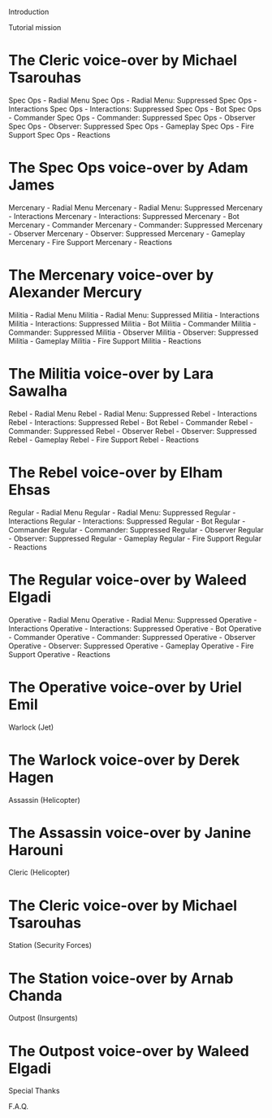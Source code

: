 Introduction

Tutorial mission
# The Cleric voice-over by Michael Tsarouhas

Spec Ops - Radial Menu
Spec Ops - Radial Menu: Suppressed
Spec Ops - Interactions
Spec Ops - Interactions: Suppressed
Spec Ops - Bot
Spec Ops - Commander
Spec Ops - Commander: Suppressed
Spec Ops - Observer
Spec Ops - Observer: Suppressed
Spec Ops - Gameplay
Spec Ops - Fire Support
Spec Ops - Reactions
# The Spec Ops voice-over by Adam James

Mercenary - Radial Menu
Mercenary - Radial Menu: Suppressed
Mercenary - Interactions
Mercenary - Interactions: Suppressed
Mercenary - Bot
Mercenary - Commander
Mercenary - Commander: Suppressed
Mercenary - Observer
Mercenary - Observer: Suppressed
Mercenary - Gameplay
Mercenary - Fire Support
Mercenary - Reactions
# The Mercenary voice-over by Alexander Mercury

Militia - Radial Menu
Militia - Radial Menu: Suppressed
Militia - Interactions
Militia - Interactions: Suppressed
Militia - Bot
Militia - Commander
Militia - Commander: Suppressed
Militia - Observer
Militia - Observer: Suppressed
Militia - Gameplay
Militia - Fire Support
Militia - Reactions
# The Militia voice-over by Lara Sawalha

Rebel - Radial Menu
Rebel - Radial Menu: Suppressed
Rebel - Interactions
Rebel - Interactions: Suppressed
Rebel - Bot
Rebel - Commander
Rebel - Commander: Suppressed
Rebel - Observer
Rebel - Observer: Suppressed
Rebel - Gameplay
Rebel - Fire Support
Rebel - Reactions
# The Rebel voice-over by Elham Ehsas

Regular - Radial Menu
Regular - Radial Menu: Suppressed
Regular - Interactions
Regular - Interactions: Suppressed
Regular - Bot
Regular - Commander
Regular - Commander: Suppressed
Regular - Observer
Regular - Observer: Suppressed
Regular - Gameplay
Regular - Fire Support
Regular - Reactions
# The Regular voice-over by Waleed Elgadi

Operative - Radial Menu
Operative - Radial Menu: Suppressed
Operative - Interactions
Operative - Interactions: Suppressed
Operative - Bot
Operative - Commander
Operative - Commander: Suppressed
Operative - Observer
Operative - Observer: Suppressed
Operative - Gameplay
Operative - Fire Support
Operative - Reactions
# The Operative voice-over by Uriel Emil

Warlock (Jet)
# The Warlock voice-over by Derek Hagen
Assassin (Helicopter)
# The Assassin voice-over by Janine Harouni
Cleric (Helicopter)
# The Cleric voice-over by Michael Tsarouhas

Station (Security Forces)
# The Station voice-over by Arnab Chanda
Outpost (Insurgents)
# The Outpost voice-over by Waleed Elgadi

Special Thanks

F.A.Q.